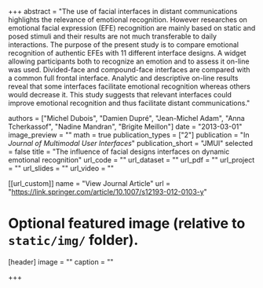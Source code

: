 ﻿+++
abstract = "The use of facial interfaces in distant communications highlights the relevance of emotional recognition. However researches on emotional facial expression (EFE) recognition are mainly based on static and posed stimuli and their results are not much transferable to daily interactions. The purpose of the present study is to compare emotional recognition of authentic EFEs with 11 different interface designs. A widget allowing participants both to recognize an emotion and to assess it on-line was used. Divided-face and compound-face interfaces are compared with a common full frontal interface. Analytic and descriptive on-line results reveal that some interfaces facilitate emotional recognition whereas others would decrease it. This study suggests that relevant interfaces could improve emotional recognition and thus facilitate distant communications."

authors = ["Michel Dubois", "Damien Dupré", "Jean-Michel Adam", "Anna Tcherkassof", "Nadine Mandran", "Brigite Meillon"]
date = "2013-03-01"
image_preview = ""
math = true
publication_types = ["2"]
publication = "In *Journal of Multimodal User Interfaces*"
publication_short = "JMUI"
selected = false
title = "The influence of facial designs interfaces on dynamic emotional recognition"
url_code = ""
url_dataset = ""
url_pdf = ""
url_project = ""
url_slides = ""
url_video = ""

[[url_custom]]
name = "View Journal Article"
url = "https://link.springer.com/article/10.1007/s12193-012-0103-y"

# Optional featured image (relative to `static/img/` folder).
[header]
image = ""
caption = ""

+++
